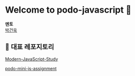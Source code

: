 
# Welcome to podo-javascript 🍇

**멘토**  
  [박건욱](https://github.com/tkp12345)

## 📌 대표 레포지토리

[Modern-JavaScript-Study](https://github.com/podo-javascript/Modern-JavaScript-Study)

[podo-mini-js-assignment](https://github.com/podo-javascript/podo-mini-js-assignment)


